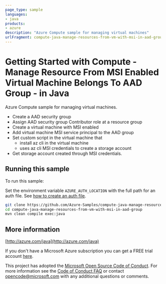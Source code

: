 ```yaml
---
page_type: sample
languages:
- java
products:
- azure
description: "Azure Compute sample for managing virtual machines"
urlFragment: compute-java-manage-resources-from-vm-with-msi-in-aad-group
---
```


# Getting Started with Compute - Manage Resource From MSI Enabled Virtual Machine Belongs To AAD Group - in Java #

Azure Compute sample for managing virtual machines.
  
- Create a AAD security group
- Assign AAD security group Contributor role at a resource group
- Create a virtual machine with MSI enabled
- Add virtual machine MSI service principal to the AAD group
- Set custom script in the virtual machine that
     - install az cli in the virtual machine
     - uses az cli MSI credentials to create a storage account
- Get storage account created through MSI credentials.


## Running this sample

To run this sample:

Set the environment variable `AZURE_AUTH_LOCATION` with the full path for an auth file. See [how to create an auth file](https://github.com/Azure/azure-libraries-for-java/blob/master/AUTH.md).

```bash
git clone https://github.com/Azure-Samples/compute-java-manage-resources-from-vm-with-msi-in-aad-group.git
cd compute-java-manage-resources-from-vm-with-msi-in-aad-group
mvn clean compile exec:java
```

## More information

[http://azure.com/java](http://azure.com/java)

If you don't have a Microsoft Azure subscription you can get a FREE trial account [here](http://go.microsoft.com/fwlink/?LinkId=330212).

This project has adopted the [Microsoft Open Source Code of Conduct](https://opensource.microsoft.com/codeofconduct/). For more information see the [Code of Conduct FAQ](https://opensource.microsoft.com/codeofconduct/faq/) or contact [opencode@microsoft.com](mailto:opencode@microsoft.com) with any additional questions or comments.
